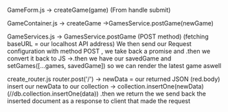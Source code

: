 GameForm.js 
    -> createGame(game)  (From handle submit)

GameContainer.js
    -> createGame
        ->GamesService.postGame(newGame) 
        
GameServices.js
    -> GamesService.postGame (POST method)
        (fetching baseURL = our localhost API address)
        We then send our Request configuration
        with method POST , we take back a promise
        and .then we convert it back to JS
            ->.then we have our savedGame and setGames([...games, savedGame])
            so we can render the latest game aswell

create_router.js 
router.post('/') 
    -> newData = our returned JSON (red.body)
    insert our newData to our collection 
        -> collection.insertOne(newData) 
        (//db.collection.insertOne(data))
        .then we return the we send back
        the inserted document as a response to
        client that made the request


